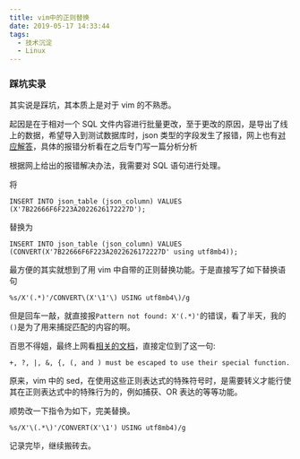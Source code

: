 ```yaml
---
title: vim中的正则替换
date: 2019-05-17 14:33:44
tags:
  - 技术沉淀
  - Linux
---
```


### 踩坑实录

其实说是踩坑，其本质上是对于 vim 的不熟悉。

起因是在于相对一个 SQL 文件内容进行批量更改，至于更改的原因，是导出了线上的数据，希望导入到测试数据库时，json 类型的字段发生了报错，网上也有[对应解答](https://stackoverflow.com/questions/38078119/mysql-5-7-12-import-cannot-create-a-json-value-from-a-string-with-character-set)，具体的报错分析看在之后专门写一篇分析分析

根据网上给出的报错解决办法，我需要对 SQL 语句进行处理。

将

```
INSERT INTO json_table (json_column) VALUES (X'7B22666F6F223A2022626172227D');
```

替换为

```
INSERT INTO json_table (json_column) VALUES (CONVERT(X'7B22666F6F223A2022626172227D' using utf8mb4));
```

最方便的其实就想到了用 vim 中自带的正则替换功能。于是直接写了如下替换语句

```
%s/X'(.*)'/CONVERT\(X'\1'\) USING utf8mb4\)/g
```

但是回车一敲，就直接报`Pattern not found: X'(.*)'`的错误，看了半天，我的`()`是为了用来捕捉匹配的内容的啊。

百思不得姐，最终上网看[相关的文档](https://vim.fandom.com/wiki/Search_and_replace)，直接定位到了这一句:

```
+, ?, |, &, {, (, and ) must be escaped to use their special function.
```

原来，vim 中的 sed，在使用这些正则表达式的特殊符号时，是需要转义才能行使其在正则表达式中的特殊行为的，例如捕获、OR 表达的等等功能。

顺势改一下指令为如下，完美替换。

```
%s/X'\(.*\)'/CONVERT(X'\1') USING utf8mb4)/g
```

记录完毕，继续搬砖去。

